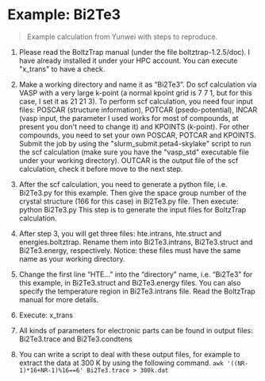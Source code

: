 # Example: Bi2Te3

> Example calculation from Yunwei with steps to reproduce.

1. Please read the BoltzTrap manual (under the file boltztrap-1.2.5/doc). I have already installed it under your HPC account. You can execute "x_trans" to have a check.

2. Make a working directory and name it as “Bi2Te3”. Do scf calculation via VASP with a very large k-point (a normal kpoint grid is 7 7 1, but for this case, I set it as 21 21 3). To perform scf calculation, you need four input files: POSCAR (structure information), POTCAR (psedo-potential), INCAR (vasp input, the parameter I used works for most of compounds, at present you don't need to change it) and KPOINTS (k-point). For other compounds, you need to set your own POSCAR, POTCAR and KPOINTS. Submit the job by using the "slurm_submit.peta4-skylake" script to run the scf calculation (make sure you have the "vasp_std" executable file under your working directory). OUTCAR is the output file of the scf calculation, check it before move to the next step.

3. After the scf calculation, you need to generate a python file, i.e. Bi2Te3.py for this example. Then give the space group number of the crystal structure (166 for this case) in Bi2Te3.py file. Then execute: python Bi2Te3.py
This step is to generate the input files for BoltzTrap calculation.

4. After step 3, you will get three files: hte.intrans, hte.struct and energies.boltztrap. Rename them into Bi2Te3.intrans, Bi2Te3.struct and Bi2Te3.energy, respectively. Notice: these files must have the same name as your working directory.

5. Change the first line “HTE…” into the “directory" name, i.e. “Bi2Te3” for this example, in Bi2Te3.struct and Bi2Te3.energy files. You can also specify the temperature region in Bi2Te3.intrans file. Read the BoltzTrap manual for more details.

6. Execute: x_trans

7. All kinds of parameters for electronic parts can be found in output files: Bi2Te3.trace and Bi2Te3.condtens

8. You can write a script to deal with these output files, for example to extract the data at 300 K by using the following command. `awk '((NR-1)*16+NR-1)%16==6' Bi2Te3.trace > 300k.dat`

